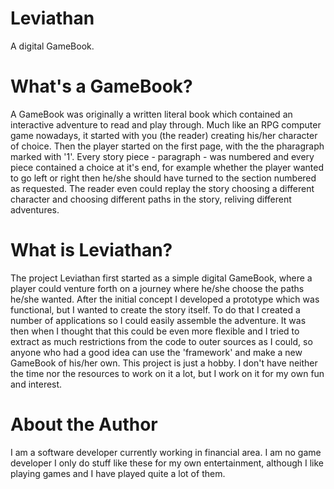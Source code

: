 # Leviathan
A digital GameBook.

# What's a GameBook?
A GameBook was originally a written literal book which contained an interactive adventure to read and play through. Much like an RPG computer game nowadays, it started with you (the reader) creating his/her character of choice. Then the player started on the first page, with the the pharagraph marked with '1'. Every story piece - paragraph - was numbered and every piece contained a choice at it's end, for example whether the player wanted to go left or right then he/she should have turned to the section numbered as requested.
The reader even could replay the story choosing a different character and choosing different paths in the story, reliving different adventures.

# What is Leviathan?
The project Leviathan first started as a simple digital GameBook, where a player could venture forth on a journey where he/she choose the paths he/she wanted. After the initial concept I developed a prototype which was functional, but I wanted to create the story itself. To do that I created a number of applications so I could easily assemble the adventure. It was then when I thought that this could be even more flexible and I tried to extract as much restrictions from the code to outer sources as I could, so anyone who had a good idea can use the 'framework' and make a new GameBook of his/her own.
This project is just a hobby. I don't have neither the time nor the resources to work on it a lot, but I work on it for my own fun and interest.

# About the Author
I am a software developer currently working in financial area. I am no game developer I only do stuff like these for my own entertainment, although I like playing games and I have played quite a lot of them.
